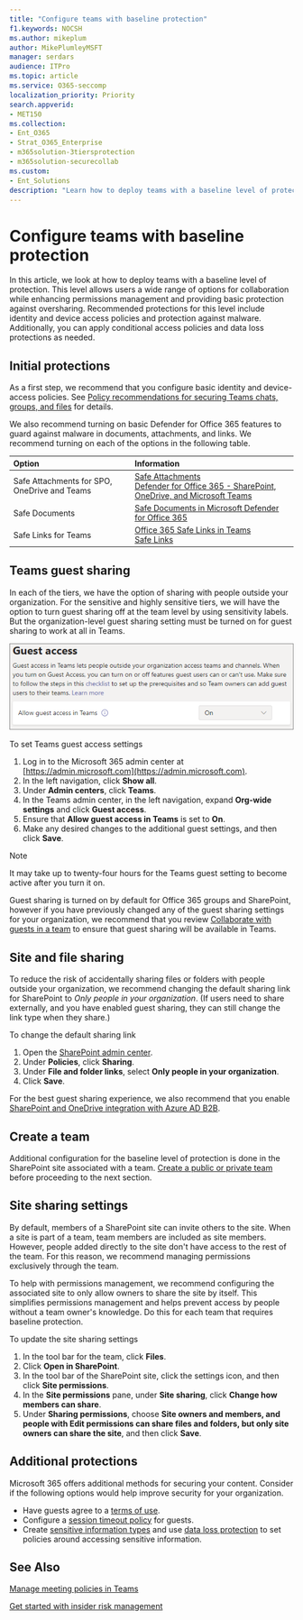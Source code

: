 ```yaml
---
title: "Configure teams with baseline protection"
f1.keywords: NOCSH
ms.author: mikeplum
author: MikePlumleyMSFT
manager: serdars
audience: ITPro
ms.topic: article
ms.service: O365-seccomp
localization_priority: Priority
search.appverid:
- MET150
ms.collection: 
- Ent_O365
- Strat_O365_Enterprise
- m365solution-3tiersprotection
- m365solution-securecollab
ms.custom:
- Ent_Solutions
description: "Learn how to deploy teams with a baseline level of protection."
---
```


# Configure teams with baseline protection

In this article, we look at how to deploy teams with a baseline level of protection. This level allows users a wide range of options for collaboration while enhancing permissions management and providing basic protection against oversharing. Recommended protections for this level include identity and device access policies and protection against malware. Additionally, you can apply conditional access policies and data loss protections as needed.

## Initial protections

As a first step, we recommend that you configure basic identity and device-access policies. See [Policy recommendations for securing Teams chats, groups, and files](../security/office-365-security/teams-access-policies.md) for details.

We also recommend turning on basic Defender for Office 365 features to guard against malware in documents, attachments, and links. We recommend turning on each of the options in the following table.

|Option|Information|
|:------|:-----------|
|Safe Attachments for SPO, OneDrive and Teams|[Safe Attachments](https://docs.microsoft.com/microsoft-365/security/office-365-security/atp-safe-attachments)<br>[Defender for Office 365 - SharePoint, OneDrive, and Microsoft Teams](https://docs.microsoft.com/microsoft-365/security/office-365-security/atp-for-spo-odb-and-teams)|
|Safe Documents|[Safe Documents in Microsoft Defender for Office 365](https://docs.microsoft.com/microsoft-365/security/office-365-security/safe-docs)|
|Safe Links for Teams|[Office 365 Safe Links in Teams](https://docs.microsoft.com/microsoft-365/security/office-365-security/atp-safe-links-for-teams)<br>[Safe Links](https://docs.microsoft.com/microsoft-365/security/office-365-security/atp-safe-links)|

## Teams guest sharing

In each of the tiers, we have the option of sharing with people outside your organization. For the sensitive and highly sensitive tiers, we will have the option to turn guest sharing off at the team level by using sensitivity labels. But the organization-level guest sharing setting must be turned on for guest sharing to work at all in Teams.

![Screenshot of Teams guest access toggle](../media/teams-guest-access-toggle-on.png)

To set Teams guest access settings

1. Log in to the Microsoft 365 admin center at [https://admin.microsoft.com](https://admin.microsoft.com).
2. In the left navigation, click **Show all**.
3. Under **Admin centers**, click **Teams**.
4. In the Teams admin center, in the left navigation, expand **Org-wide settings** and click **Guest access**.
5. Ensure that **Allow guest access in Teams** is set to **On**.
6. Make any desired changes to the additional guest settings, and then click **Save**.

> [!NOTE]
> It may take up to twenty-four hours for the Teams guest setting to become active after you turn it on.

Guest sharing is turned on by default for Office 365 groups and SharePoint, however if you have previously changed any of the guest sharing settings for your organization, we recommend that you review [Collaborate with guests in a team](https://docs.microsoft.com/microsoft-365/solutions/collaborate-as-team) to ensure that guest sharing will be available in Teams.

## Site and file sharing

To reduce the risk of accidentally sharing files or folders with people outside your organization, we recommend changing the default sharing link for SharePoint to *Only people in your organization*. (If users need to share externally, and you have enabled guest sharing, they can still change the link type when they share.)

To change the default sharing link
1. Open the [SharePoint admin center](https://admin.microsoft.com/sharepoint).
2. Under **Policies**, click **Sharing**.
3. Under **File and folder links**, select **Only people in your organization**.
4. Click **Save**.

For the best guest sharing experience, we also recommend that you enable [SharePoint and OneDrive integration with Azure AD B2B](https://docs.microsoft.com/sharepoint/sharepoint-azureb2b-integration-preview).

## Create a team

Additional configuration for the baseline level of protection is done in the SharePoint site associated with a team. [Create a public or private team](https://support.office.com/article/174adf5f-846b-4780-b765-de1a0a737e2b) before proceeding to the next section.

## Site sharing settings

By default, members of a SharePoint site can invite others to the site. When a site is part of a team, team members are included as site members. However, people added directly to the site don't have access to the rest of the team. For this reason, we recommend managing permissions exclusively through the team.

To help with permissions management, we recommend configuring the associated site to only allow owners to share the site by itself. This simplifies permissions management and helps prevent access by people without a team owner's knowledge. Do this for each team that requires baseline protection.

To update the site sharing settings
1. In the tool bar for the team, click **Files**.
2. Click **Open in SharePoint**.
3. In the tool bar of the SharePoint site, click the settings icon, and then click **Site permissions**.
4. In the **Site permissions** pane, under **Site sharing**, click **Change how members can share**.
5. Under **Sharing permissions**, choose **Site owners and members, and people with Edit permissions can share files and folders, but only site owners can share the site**, and then click **Save**.

## Additional protections

Microsoft 365 offers additional methods for securing your content. Consider if the following options would help improve security for your organization.

- Have guests agree to a [terms of use](https://docs.microsoft.com/azure/active-directory/conditional-access/terms-of-use).
- Configure a [session timeout policy](https://docs.microsoft.com/azure/active-directory/conditional-access/howto-conditional-access-session-lifetime) for guests.
- Create [sensitive information types](https://docs.microsoft.com/microsoft-365/compliance/custom-sensitive-info-types) and use [data loss protection](https://docs.microsoft.com/microsoft-365/compliance/data-loss-prevention-policies) to set policies around accessing sensitive information.

## See Also

[Manage meeting policies in Teams](https://docs.microsoft.com/microsoftteams/meeting-policies-in-teams)

[Get started with insider risk management](https://docs.microsoft.com/microsoft-365/compliance/insider-risk-management-configure)
